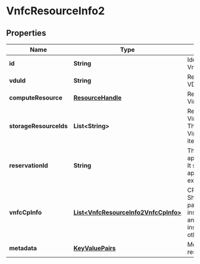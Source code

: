 
# VnfcResourceInfo2

## Properties
Name | Type | Description | Notes
------------ | ------------- | ------------- | -------------
**id** | **String** | Identifier of this VnfcResourceInfo instance.  | 
**vduId** | **String** | Reference to the applicable VDU in the VNFD.  | 
**computeResource** | [**ResourceHandle**](ResourceHandle.md) | Reference to the VirtualCompute resource.  | 
**storageResourceIds** | **List&lt;String&gt;** | References to the VirtualStorage resources. The value refers to a VirtualStorageResourceInfo item in the VnfInstance.  |  [optional]
**reservationId** | **String** | The reservation identifier applicable to the resource. It shall be present when an applicable reservation exists.  |  [optional]
**vnfcCpInfo** | [**List&lt;VnfcResourceInfo2VnfcCpInfo&gt;**](VnfcResourceInfo2VnfcCpInfo.md) | CPs of the VNFC instance. Shall be present when that particular CP of the VNFC instance is associated to an external CP of the VNF instance. May be present otherwise.  |  [optional]
**metadata** | [**KeyValuePairs**](KeyValuePairs.md) | Metadata about this resource.  |  [optional]



